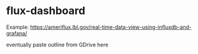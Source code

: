 # flux-dashboard

Example: https://ameriflux.lbl.gov/real-time-data-view-using-influxdb-and-grafana/

eventually paste outline from GDrive here 
